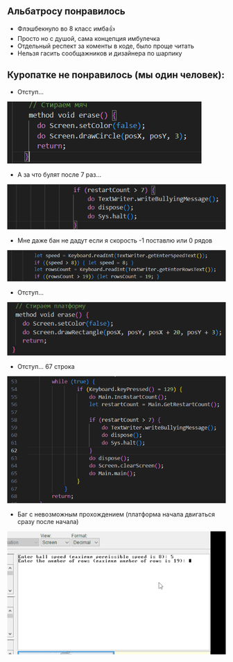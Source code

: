 ## Альбатросу понравилось
- Флэшбекнуло во 8 класс имба👍
- Просто но с душой, сама концепция имбулечка
- Отдельный респект за коменты в коде, было проще читать
- Нельзя гасить сообщажников и дизайнера по шарпику
## Куропатке не понравилось (мы один человек):
- Отступ...

![alt text](review\review-Timurka\image.png)
- А за что булят после 7 раз...

![alt text](review\review-Timurka\image2.png)

- Мне даже бан не дадут если я скорость -1 поставлю или 0 рядов

 ![alt text](review\review-Timurka\image-1.png)

- Отступ...

 ![alt text](review\review-Timurka\image4.png)

- Отступ... 67 строка

 ![alt text](review\review-Timurka\image3.png)

- Баг с невозможным прохождением (платформа начала двигаться сразу после начала)

 ![alt text](review\review-Timurka\anril.gif)